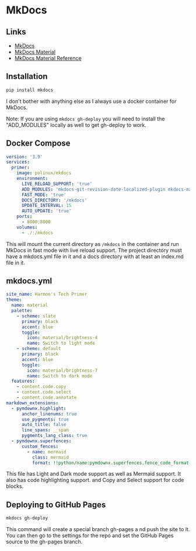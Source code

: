 # MkDocs

## Links

- [MkDocs](https://www.mkdocs.org/)
- [MkDocs Material](https://squidfunk.github.io/mkdocs-material/)
- [MkDocs Material Reference](https://squidfunk.github.io/mkdocs-material/reference/)

## Installation

```bash
pip install mkdocs
```

I don't bother with anything else as I always use a docker container for MkDocs.

Note: If you are using `mkdocs gh-deploy` you will need to install the "ADD_MODULES" locally as well to get gh-deploy to work.

## Docker Compose

```yaml title="docker-compose.yml"
version: '3.9'
services:
  primer:
    image: polinux/mkdocs
    environment:
      LIVE_RELOAD_SUPPORT: 'true'
      ADD_MODULES: 'mkdocs-git-revision-date-localized-plugin mkdocs-material pymdown-extensions pygments'
      FAST_MODE: 'true'
      DOCS_DIRECTORY: '/mkdocs'
      UPDATE_INTERVAL: 15
      AUTO_UPDATE: 'true'
    ports:
      - 8000:8000
    volumes:
      - ./:/mkdocs
```

This will mount the current directory as `/mkdocs` in the container and run MkDocs in fast mode with live reload support. The project directory must have a mkdocs.yml file in it and a docs directory with at least an index.md file in it.

## mkdocs.yml
    
```yaml title="mkdocs.yml"
site_name: Harmon's Tech Primer
theme:
  name: material
  palette:
    - scheme: slate
      primary: black
      accent: blue
      toggle:
        icon: material/brightness-4
        name: Switch to light mode
    - scheme: default
      primary: black
      accent: blue
      toggle:
        icon: material/brightness-7
        name: Switch to dark mode
  features:
    - content.code.copy
    - content.code.select
    - content.code.annotate
markdown_extensions:
  - pymdownx.highlight:
      anchor_linenums: true
      use_pygments: true
      auto_title: false
      line_spans: __span
      pygments_lang_class: true
  - pymdownx.superfences:
      custom_fences:
        - name: mermaid
          class: mermaid
          format: !!python/name:pymdownx.superfences.fence_code_format

```

This file has Light and Dark mode support as well as Mermaid support. It also has code highlighting support. and Copy and Select support for code blocks.


## Deploying to GitHub Pages

```bash
mkdocs gh-deploy
```

This command will create a special branch gh-pages a
nd push the site to it. You can then go to the settings for the repo and set the GitHub Pages source to the gh-pages branch.